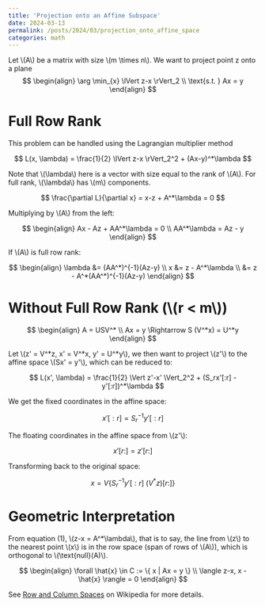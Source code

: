 ```yaml
---
title: 'Projection onto an Affine Subspace'
date: 2024-03-13
permalink: /posts/2024/03/projection_onto_affine_space
categories: math
---
```


Let \\(A\\) be a matrix with size \\(m \times n\\). We want to project point z onto a plane
$$
\begin{align}
\arg \min_{x} \lVert z-x \rVert_2 \\
\text{s.t. } Ax = y
\end{align}
$$

# Full Row Rank

This problem can be handled using the Lagrangian multiplier method

$$
L(x, \lambda) = \frac{1}{2} \lVert z-x \rVert_2^2 + (Ax-y)^*\lambda
$$

Note that \\(\lambda\\) here is a vector with size equal to the rank of \\(A\\). For full rank, \\(\lambda\\) has \\(m\\) components.

$$
\frac{\partial L}{\partial x} = x-z + A^*\lambda = 0
$$

Multiplying by \\(A\\) from the left:

$$
\begin{align}
Ax - Az + AA^*\lambda = 0 \\
AA^*\lambda = Az - y
\end{align}
$$

If \\(A\\) is full row rank:

$$
\begin{align}
\lambda &= (AA^*)^{-1}(Az-y) \\
x &= z - A^*\lambda \\
&= z - A^*(AA^*)^{-1}(Az-y)
\end{align}
$$


# Without Full Row Rank (\\(r < m\\))

$$
\begin{align}
A = USV^* \\
Ax = y \Rightarrow S (V^*x) = U^*y
\end{align}
$$

Let \\(z' = V^*z, x' = V^*x, y' = U^*y\\), we then want to project \\(z'\\) to the affine space \\(Sx' = y'\\), which can be reduced to:

$$
L(x', \lambda) = \frac{1}{2} \Vert z'-x' \Vert_2^2 + (S_rx'[:r] - y'[:r])^*\lambda
$$

We get the fixed coordinates in the affine space:

$$
x'[:r] = S_r^{-1} y'[:r]
$$

The floating coordinates in the affine space from \\(z'\\):

$$
x'[r:] = z'[r:]
$$

Transforming back to the original space:

$$
x = V \{ S_r^{-1} y'[:r] \ (V^*z)[r:] \}
$$


# Geometric Interpretation

From equation (1), \\(z-x = A^*\lambda\\), that is to say, the line from \\(z\\) to the nearest point \\(x\\) is in the row space (span of rows of \\(A\\)), which is orthogonal to \\(\text{null}(A)\\).

$$
\begin{align}
\forall \hat{x} \in C := \{ x | Ax = y \} \\
\langle z-x, x - \hat{x} \rangle = 0
\end{align}
$$

See [Row and Column Spaces]("https://en.wikipedia.org/wiki/Row_and_column_spaces) on Wikipedia for more details.